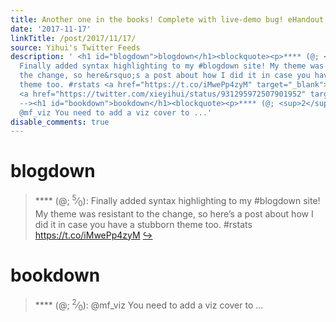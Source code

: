 ```yaml
---
title: Another one in the books! Complete with live-demo bug! eHandout here https://t.co/WCMKQznVu3
date: '2017-11-17'
linkTitle: /post/2017/11/17/
source: Yihui's Twitter Feeds
description: ' <h1 id="blogdown">blogdown</h1><blockquote><p>**** (@; <sup>5</sup>&frasl;<sub>0</sub>):
  Finally added syntax highlighting to my #blogdown site! My theme was resistant to
  the change, so here&rsquo;s a post about how I did it in case you have a stubborn
  theme too. #rstats <a href="https://t.co/iMwePp4zyM" target="_blank">https://t.co/iMwePp4zyM</a>
  <a href="https://twitter.com/xieyihui/status/931295972507901952" target="_blank">&#8618;</a></p></blockquote><!--
  --><h1 id="bookdown">bookdown</h1><blockquote><p>**** (@; <sup>2</sup>&frasl;<sub>0</sub>):
  @mf_viz You need to add a viz cover to ...'
disable_comments: true
---
```

 <h1 id="blogdown">blogdown</h1><blockquote><p>**** (@; <sup>5</sup>&frasl;<sub>0</sub>): Finally added syntax highlighting to my #blogdown site! My theme was resistant to the change, so here&rsquo;s a post about how I did it in case you have a stubborn theme too. #rstats <a href="https://t.co/iMwePp4zyM" target="_blank">https://t.co/iMwePp4zyM</a> <a href="https://twitter.com/xieyihui/status/931295972507901952" target="_blank">&#8618;</a></p></blockquote><!-- --><h1 id="bookdown">bookdown</h1><blockquote><p>**** (@; <sup>2</sup>&frasl;<sub>0</sub>): @mf_viz You need to add a viz cover to ...